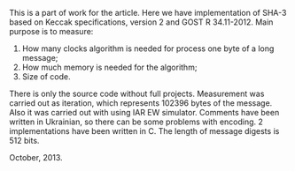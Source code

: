 This is a part of work for the article. Here we have implementation of SHA-3 based on Keccak specifications, version 2
and GOST R 34.11-2012. Main purpose is to measure:
  1. How many clocks algorithm is needed for process one byte of a long message;
  2. How much memory is needed for the algorithm;
  3. Size of code.

There is only the source code without full projects. Measurement was carried out as iteration, which represents 102396
bytes of the message. Also it was carried out with using IAR EW simulator. Comments have been written in Ukrainian,
so there can be some problems with encoding. 2 implementations have been written in C. The length of message digests is 512 bits.

October, 2013.